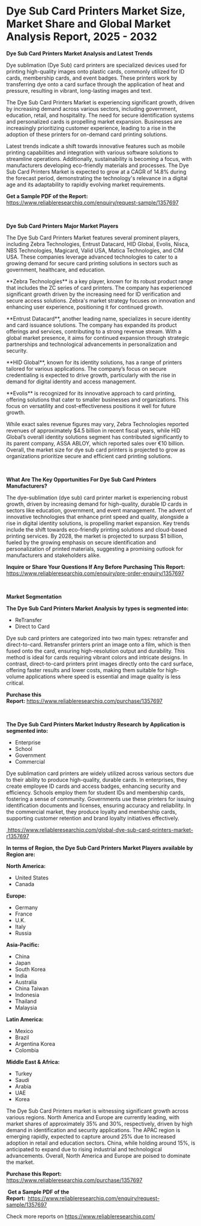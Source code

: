 <p><h1>Dye Sub Card Printers Market Size, Market Share and Global Market Analysis Report, 2025 - 2032</h1></p><p><strong>Dye Sub Card Printers Market Analysis and Latest Trends</strong></p>
<p><p>Dye sublimation (Dye Sub) card printers are specialized devices used for printing high-quality images onto plastic cards, commonly utilized for ID cards, membership cards, and event badges. These printers work by transferring dye onto a card surface through the application of heat and pressure, resulting in vibrant, long-lasting images and text.</p><p>The Dye Sub Card Printers Market is experiencing significant growth, driven by increasing demand across various sectors, including government, education, retail, and hospitality. The need for secure identification systems and personalized cards is propelling market expansion. Businesses are increasingly prioritizing customer experience, leading to a rise in the adoption of these printers for on-demand card printing solutions.</p><p>Latest trends indicate a shift towards innovative features such as mobile printing capabilities and integration with various software solutions to streamline operations. Additionally, sustainability is becoming a focus, with manufacturers developing eco-friendly materials and processes. The Dye Sub Card Printers Market is expected to grow at a CAGR of 14.8% during the forecast period, demonstrating the technology's relevance in a digital age and its adaptability to rapidly evolving market requirements.</p></p>
<p><strong>Get a Sample PDF of the Report:&nbsp;</strong> <a href="https://www.reliableresearchiq.com/enquiry/request-sample/1357697?utm_campaign=2469&utm_medium=2&utm_source=Github&utm_content=ia&utm_term=11042025&utm_id=dye-sub-card-printers">https://www.reliableresearchiq.com/enquiry/request-sample/1357697</a></p>
<p>&nbsp;</p>
<p><strong>Dye Sub Card Printers Major Market Players</strong></p>
<p><p>The Dye Sub Card Printers Market features several prominent players, including Zebra Technologies, Entrust Datacard, HID Global, Evolis, Nisca, NBS Technologies, Magicard, Valid USA, Matica Technologies, and CIM USA. These companies leverage advanced technologies to cater to a growing demand for secure card printing solutions in sectors such as government, healthcare, and education.</p><p>**Zebra Technologies** is a key player, known for its robust product range that includes the ZC series of card printers. The company has experienced significant growth driven by the increasing need for ID verification and secure access solutions. Zebra's market strategy focuses on innovation and enhancing user experience, positioning it for continued growth.</p><p>**Entrust Datacard**, another leading name, specializes in secure identity and card issuance solutions. The company has expanded its product offerings and services, contributing to a strong revenue stream. With a global market presence, it aims for continued expansion through strategic partnerships and technological advancements in personalization and security.</p><p>**HID Global**, known for its identity solutions, has a range of printers tailored for various applications. The company’s focus on secure credentialing is expected to drive growth, particularly with the rise in demand for digital identity and access management.</p><p>**Evolis** is recognized for its innovative approach to card printing, offering solutions that cater to smaller businesses and organizations. This focus on versatility and cost-effectiveness positions it well for future growth.</p><p>While exact sales revenue figures may vary, Zebra Technologies reported revenues of approximately $4.5 billion in recent fiscal years, while HID Global’s overall identity solutions segment has contributed significantly to its parent company, ASSA ABLOY, which reported sales over €10 billion. Overall, the market size for dye sub card printers is projected to grow as organizations prioritize secure and efficient card printing solutions.</p></p>
<p>&nbsp;</p>
<p><strong>What Are The Key Opportunities For Dye Sub Card Printers Manufacturers?</strong></p>
<p><p>The dye-sublimation (dye sub) card printer market is experiencing robust growth, driven by increasing demand for high-quality, durable ID cards in sectors like education, government, and event management. The advent of innovative technologies that enhance print speed and quality, alongside a rise in digital identity solutions, is propelling market expansion. Key trends include the shift towards eco-friendly printing solutions and cloud-based printing services. By 2028, the market is projected to surpass $1 billion, fueled by the growing emphasis on secure identification and personalization of printed materials, suggesting a promising outlook for manufacturers and stakeholders alike.</p></p>
<p><strong>Inquire or Share Your Questions If Any Before Purchasing This Report:</strong> <a href="https://www.reliableresearchiq.com/enquiry/pre-order-enquiry/1357697?utm_campaign=2469&utm_medium=2&utm_source=Github&utm_content=ia&utm_term=11042025&utm_id=dye-sub-card-printers">https://www.reliableresearchiq.com/enquiry/pre-order-enquiry/1357697</a></p>
<p>&nbsp;</p>
<p><strong>Market Segmentation</strong></p>
<p><strong>The Dye Sub Card Printers Market Analysis by types is segmented into:</strong></p>
<p><ul><li>ReTransfer</li><li>Direct to Card</li></ul></p>
<p><p>Dye sub card printers are categorized into two main types: retransfer and direct-to-card. Retransfer printers print an image onto a film, which is then fused onto the card, ensuring high-resolution output and durability. This method is ideal for cards requiring vibrant colors and intricate designs. In contrast, direct-to-card printers print images directly onto the card surface, offering faster results and lower costs, making them suitable for high-volume applications where speed is essential and image quality is less critical.</p></p>
<p><strong>Purchase this Report:&nbsp;</strong><a href="https://www.reliableresearchiq.com/purchase/1357697?utm_campaign=2469&utm_medium=2&utm_source=Github&utm_content=ia&utm_term=11042025&utm_id=dye-sub-card-printers">https://www.reliableresearchiq.com/purchase/1357697</a></p>
<p>&nbsp;</p>
<p><strong>The Dye Sub Card Printers Market Industry Research by Application is segmented into:</strong></p>
<p><ul><li>Enterprise</li><li>School</li><li>Government</li><li>Commercial</li></ul></p>
<p><p>Dye sublimation card printers are widely utilized across various sectors due to their ability to produce high-quality, durable cards. In enterprises, they create employee ID cards and access badges, enhancing security and efficiency. Schools employ them for student IDs and membership cards, fostering a sense of community. Governments use these printers for issuing identification documents and licenses, ensuring accuracy and reliability. In the commercial market, they produce loyalty and membership cards, supporting customer retention and brand loyalty initiatives effectively.</p></p>
<p><a href="https://www.reliableresearchiq.com/global-dye-sub-card-printers-market-r1357697?utm_campaign=2469&utm_medium=2&utm_source=Github&utm_content=ia&utm_term=11042025&utm_id=dye-sub-card-printers">&nbsp;https://www.reliableresearchiq.com/global-dye-sub-card-printers-market-r1357697</a></p>
<p><strong>In terms of Region, the Dye Sub Card Printers Market Players available by Region are:</strong></p>
<p>
    <p> <strong> North America: </strong>
        <ul>
            <li>United States</li>
            <li>Canada</li>
        </ul>
        </p> 
    <p> <strong> Europe: </strong>
        <ul>
            <li>Germany</li>
            <li>France</li>
            <li>U.K.</li>
            <li>Italy</li>
            <li>Russia</li>
        </ul>
        </p> 
    <p> <strong> Asia-Pacific: </strong>
        <ul>
            <li>China</li>
            <li>Japan</li>
            <li>South Korea</li>
            <li>India</li>
            <li>Australia</li>
            <li>China Taiwan</li>
            <li>Indonesia</li>
            <li>Thailand</li>
            <li>Malaysia</li>
        </ul>
        </p> 
    <p> <strong> Latin America: </strong>
        <ul>
            <li>Mexico</li>
            <li>Brazil</li>
            <li>Argentina Korea</li>
            <li>Colombia</li>
        </ul>
        </p> 
    <p> <strong> Middle East & Africa: </strong>
        <ul>
            <li>Turkey</li>
            <li>Saudi</li>
            <li>Arabia</li>
            <li>UAE</li>
            <li>Korea</li>
        </ul>
    </p>
    </p>
<p><p>The Dye Sub Card Printers market is witnessing significant growth across various regions. North America and Europe are currently leading, with market shares of approximately 35% and 30%, respectively, driven by high demand in identification and security applications. The APAC region is emerging rapidly, expected to capture around 25% due to increased adoption in retail and education sectors. China, while holding around 15%, is anticipated to expand due to rising industrial and technological advancements. Overall, North America and Europe are poised to dominate the market.</p></p>
<p><strong>Purchase this Report: </strong><a href="https://www.reliableresearchiq.com/purchase/1357697?utm_campaign=2469&utm_medium=2&utm_source=Github&utm_content=ia&utm_term=11042025&utm_id=dye-sub-card-printers">https://www.reliableresearchiq.com/purchase/1357697</a></p>
<p>&nbsp;<strong>Get a Sample PDF of the Report:&nbsp;&nbsp;</strong><a href="https://www.reliableresearchiq.com/enquiry/request-sample/1357697?utm_campaign=2469&utm_medium=2&utm_source=Github&utm_content=ia&utm_term=11042025&utm_id=dye-sub-card-printers">https://www.reliableresearchiq.com/enquiry/request-sample/1357697</a></p>
<p><strong></strong></p>
<p>Check more reports on <a href="https://www.reliableresearchiq.com/?utm_campaign=2469&utm_medium=2&utm_source=Github&utm_content=ia&utm_term=11042025&utm_id=dye-sub-card-printers">https://www.reliableresearchiq.com/</a></p>
